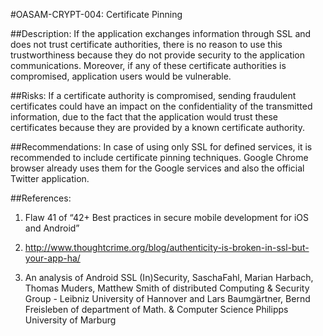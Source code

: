 
#OASAM-CRYPT-004: Certificate Pinning

##Description:
If the application exchanges information through SSL and does not trust certificate authorities, there is no reason to use this trustworthiness because they do not provide security to the application communications. Moreover, if any of these certificate authorities is compromised, application users would be vulnerable.

##Risks:
If a certificate authority is compromised, sending fraudulent certificates could have an impact on the confidentiality of the transmitted information, due to the fact that the application would trust these certificates because they are provided by a known certificate authority.

##Recommendations:
In case of using only SSL for defined services, it is recommended to include certificate pinning techniques. Google Chrome browser already uses them for the Google services and also the official Twitter application.

##References:
1. Flaw 41 of “42+ Best practices in secure mobile development for iOS and Android”

2. http://www.thoughtcrime.org/blog/authenticity-is-broken-in-ssl-but-your-app-ha/

3. An analysis of Android SSL (In)Security, SaschaFahl, Marian Harbach, Thomas Muders, Matthew Smith of distributed Computing & Security Group - Leibniz University of Hannover and Lars Baumgärtner, Bernd Freisleben of department of Math. & Computer Science Philipps University of Marburg
